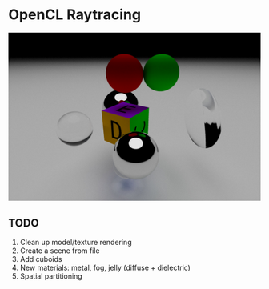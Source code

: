 # OpenCL Raytracing

![](/screenshots/screenshot2.jpg)

## TODO

1. Clean up model/texture rendering
2. Create a scene from file
3. Add cuboids
4. New materials: metal, fog, jelly (diffuse + dielectric)
5. Spatial partitioning
